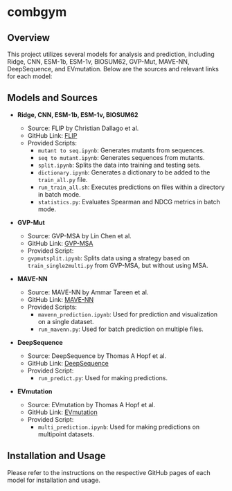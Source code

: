 # combgym


## Overview

This project utilizes several models for analysis and prediction, including Ridge, CNN, ESM-1b, ESM-1v, BlOSUM62, GVP-Mut, MAVE-NN, DeepSequence, and EVmutation. Below are the sources and relevant links for each model:

## Models and Sources

- **Ridge, CNN, ESM-1b, ESM-1v, BlOSUM62**
  - Source: FLIP by Christian Dallago et al.
  - GitHub Link: [FLIP](https://github.com/J-SNACKKB/FLIP)
  - Provided Scripts:
    - `mutant to seq.ipynb`: Generates mutants from sequences.
    - `seq to mutant.ipynb`: Generates sequences from mutants.
    - `split.ipynb`: Splits the data into training and testing sets.
    - `dictionary.ipynb`: Generates a dictionary to be added to the `train_all.py` file.
    - `run_train_all.sh`: Executes predictions on files within a directory in batch mode.
    - `statistics.py`: Evaluates Spearman and NDCG metrics in batch mode.


- **GVP-Mut**
  - Source: GVP-MSA by Lin Chen et al.
  - GitHub Link: [GVP-MSA](https://github.com/cl666666/GVP-MSA)
  - Provided Script:
   - `gvpmutsplit.ipynb`: Splits data using a strategy based on `train_single2multi.py` from GVP-MSA, but without using  MSA.


- **MAVE-NN**
  - Source: MAVE-NN by Ammar Tareen et al.
  - GitHub Link: [MAVE-NN](https://github.com/jbkinney/mavenn)
  - Provided Scripts:
    - `mavenn_prediction.ipynb`: Used for prediction and visualization on a single dataset.
    - `run_mavenn.py`: Used for batch prediction on multiple files.


- **DeepSequence**
  - Source: DeepSequence by Thomas A Hopf et al.
  - GitHub Link: [DeepSequence](https://github.com/debbiemarkslab/DeepSequence)
  - Provided Script:
    - `run_predict.py`: Used for making predictions.


- **EVmutation**
  - Source: EVmutation by Thomas A Hopf et al.
  - GitHub Link: [EVmutation](https://github.com/debbiemarkslab/EVmutation)
  - Provided Script:
    - `multi_prediction.ipynb`: Used for making predictions on multipoint datasets.


## Installation and Usage

Please refer to the instructions on the respective GitHub pages of each model for installation and usage.


